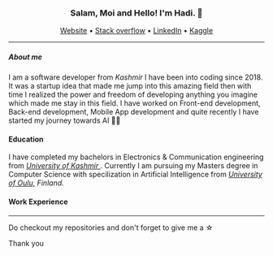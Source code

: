 <h3 align="center">Salam, Moi and Hello! I'm Hadi. 👋</h3>

<p align="center">
  <a href="http://hadi-mir.web.app/">Website</a> •
  <a href="https://stackoverflow.com/users/9920947/hadi-mir?tab=profile">Stack overflow</a> • 
  <a href="https://www.linkedin.com/in/hadi-mir/">LinkedIn</a> • 
  <a href="https://www.kaggle.com/hadimir">Kaggle</a>   
</p>

---

##### About me
<p> I am a software developer from <i> Kashmir </i> I have been into coding since 2018. It was a startup idea that made me jump into this amazing field then with time I realized the power and freedom of developing anything you imagine which made me stay in this field. I have worked on Front-end development, Back-end development, Mobile App development and quite recently I have started my journey towards AI  👨‍💻
</p>

#### Education
<p> I have completed my bachelors in Electronics & Communication engineering from <a href="https://www.kashmiruniversity.net/"> <i> University of Kashmir</i> </a>. Currently I am pursuing my Masters degree in Computer Science with specilization in Artificial Intelligence from <a href="https://www.oulu.fi/university/"> <i> University of Oulu,</a> Finland. </i> </p>

#### Work Experience



<hr/>
<p>Do checkout my repositories and don't forget to give me a &#9734; </p>

<p>Thank you </p>
